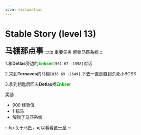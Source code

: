 ```yaml
---
icon: exclamation
---
```


# Stable Story (level 13)
<span style="font-size: 25px;">**马棚那点事**</span>
:::tip 重要任务
解锁马匹系统
:::

1.和**Detlas**旁边的<font color=00AA00>**Enkser**</font>`[561 67 -1598]`对话

2.来到**Ternaves**的马棚`[836 69 -1649]`,下去一直走直到杀死小BOSS

3.拿到钥匙后回去**Detlas**找<font color=00AA00>**Enkser**</font>

奖励

+ 900 经验值 
+ 1 棕马
+ 解锁了马匹系统

:::tip
关于马匹，可以看看[这一章](/WynncraftCNguide/guide/basesystem/horse.html)
:::